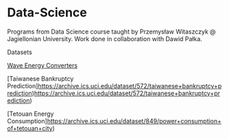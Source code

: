 # Data-Science
Programs from Data Science course taught by Przemysław Witaszczyk @ Jagiellonian University.
Work done in collaboration with Dawid Pałka.


Datasets

[Wave Energy Converters]([https://link-url-here.org](https://archive.ics.uci.edu/dataset/494/wave+energy+converters)https://archive.ics.uci.edu/dataset/494/wave+energy+converters)

[Taiwanese Bankruptcy Prediction]https://archive.ics.uci.edu/dataset/572/taiwanese+bankruptcy+prediction)https://archive.ics.uci.edu/dataset/572/taiwanese+bankruptcy+prediction)

[Tetouan Energy Consumption]https://archive.ics.uci.edu/dataset/849/power+consumption+of+tetouan+city)
 



